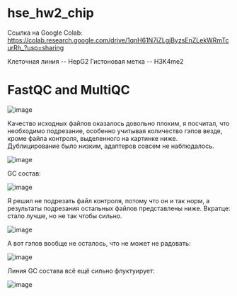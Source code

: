 # hse_hw2_chip

Ссылка на Google Colab: https://colab.research.google.com/drive/1qnH61N7iZLgjByzsEnZLekWRmTcurRh_?usp=sharing

Клеточная линия -- HepG2
Гистоновая метка -- H3K4me2

# FastQC and MultiQC

![image](https://user-images.githubusercontent.com/86663451/157294935-c0cc2cde-19ec-40cc-b512-0780068171ed.png)

Качество исходных файлов оказалось довольно плохим, я посчитал, что необходимо подрезание, особенно учитывая количество гэпов везде, кроме файла контроля, выделенного на картинке ниже. Дублицирование было низким, адаптеров совсем не наблюдалось.

![image](https://user-images.githubusercontent.com/86663451/157295005-600767c7-0b8f-45df-bd4c-3d50d1033d05.png)

GC состав:

![image](https://user-images.githubusercontent.com/86663451/157296398-d4f6977d-fa9d-44f4-b695-d9a9e7b94e91.png)


Я решил не подрезать файл контроля, потому что он и так норм, а результаты подрезания остальных файлов представлены ниже. Вкратце: стало лучше, но не так чтобы сильно.

![image](https://user-images.githubusercontent.com/86663451/157295750-328b0827-e74a-4640-abcf-64277312693c.png)

А вот гэпов вообще не осталось, что не может не радовать:

![image](https://user-images.githubusercontent.com/86663451/157295883-02c91ad3-9308-4f09-a53e-050540048067.png)

Линия GC состава всё ещё сильно флуктуирует:

![image](https://user-images.githubusercontent.com/86663451/157296537-9c267481-8ecc-4833-8ed7-5c68565e41e3.png)

